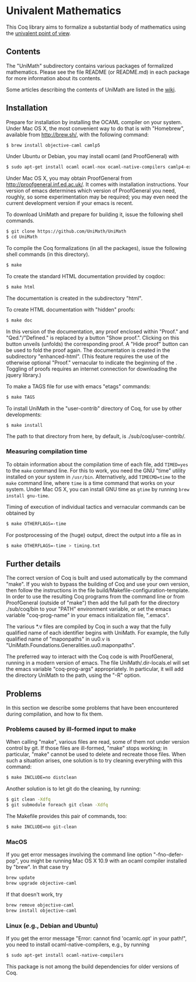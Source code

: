 Univalent Mathematics
=====================

This Coq library aims to formalize a substantial body of mathematics using the
[univalent point of view](https://en.wikipedia.org/wiki/Univalent_foundations).

## Contents

The "UniMath" subdirectory contains various packages of formalized
mathematics. Please see the file README (or README.md) in each package for more
information about its contents.

Some articles describing the contents of UniMath are listed in the 
[wiki](https://github.com/UniMath/UniMath/wiki/Documentation:-Articles-describing-UniMath).

## Installation

Prepare for installation by installing the OCAML compiler on your system.
Under Mac OS X, the most convenient way to do that is with "Homebrew",
available from http://brew.sh/, with the following command:

```bash
$ brew install objective-caml camlp5
```

Under Ubuntu or Debian, you may install ocaml (and ProofGeneral) with

```bash
$ sudo apt-get install ocaml ocaml-nox ocaml-native-compilers camlp4-extra proofgeneral proofgeneral-doc
```

Under Mac OS X, you may obtain ProofGeneral from http://proofgeneral.inf.ed.ac.uk/.
It comes with installation instructions.  Your version of emacs determines
which version of ProofGeneral you need, roughly, so some experimentation may be
required; you may even need the current development version if your emacs is
recent.

To download UniMath and prepare for building it, issue the following
shell commands.

```bash
$ git clone https://github.com/UniMath/UniMath
$ cd UniMath
```

To compile the Coq formalizations (in all the packages), issue the following
shell commands (in this directory).

```bash
$ make
```

To create the standard HTML documentation provided by coqdoc:
```bash
$ make html
```
The documentation is created in the subdirectory "html".

To create HTML documentation with "hidden" proofs:
```bash
$ make doc
```
In this version of the documentation, any proof enclosed within "Proof." and "Qed."/"Defined." is replaced by a button "Show proof.".
Clicking on this button unveils (unfolds) the corresponding proof. A "Hide proof" button can be used to fold the proof again.
The documentation is created in the subdirectory "enhanced-html".
(This feature requires the use of the otherwise optional "Proof." vernacular to indicate the beginning of the . 
Toggling of proofs requires an internet connection for downloading the jquery library.)

To make a TAGS file for use with emacs "etags" commands:
```bash
$ make TAGS
```

To install UniMath in the "user-contrib" directory of Coq, for use by other developments:
```bash
$ make install
```
The path to that directory from here, by default, is ./sub/coq/user-contrib/.

### Measuring compilation time

To obtain information about the compilation time of each file, add
```TIMED=yes``` to the ```make``` command line.  For this to work, you need the
GNU "time" utility installed on your system in ```/usr/bin```.  Alternatively,
add ```TIMECMD=time``` to the ```make``` command line, where ```time``` is a
time command that works on your system.  Under Mac OS X, you can install GNU
time as ```gtime``` by running ```brew install gnu-time```.

Timing of execution of individual tactics and vernacular commands can be obtained by
```bash
$ make OTHERFLAGS=-time
```
For postprocessing of the (huge) output, direct the output into a file as in
```bash
$ make OTHERFLAGS=-time > timing.txt
```

## Further details

The correct version of Coq is built and used automatically by the command
"make".  If you wish to bypass the building of Coq and use your own version,
then follow the instructions in the file build/Makefile-configuration-template.
In order to use the resulting Coq programs from the command line or from
ProofGeneral (outside of "make") then add the full path for the directory
./sub/coq/bin to your "PATH" environment variable, or set the emacs variable
"coq-prog-name" in your emacs initialization file, ".emacs".

The various *.v files are compiled by Coq in such a way that the fully
qualified name of each identifier begins with UniMath.  For example, the fully
qualified name of "maponpaths" in uu0.v is
"UniMath.Foundations.Generalities.uu0.maponpaths".

The preferred way to interact with the Coq code is with ProofGeneral, running
in a modern version of emacs.  The file UniMath/.dir-locals.el will set the
emacs variable "coq-prog-args" appropriately.  In particular, it will add the
directory UniMath to the path, using the "-R" option.

## Problems

In this section we describe some problems that have been encountered during compilation, and how to fix them.

### Problems caused by ill-formed input to make

When calling "make", various files are read, some of them not under version control by git. 
If those files are ill-formed, "make" stops working; in particular, "make" cannot be used to delete and recreate those files.
When such a situation arises, one solution is to try cleaning everything with this command:
```bash
$ make INCLUDE=no distclean
```
Another solution is to let git do the cleaning, by running:
```bash
$ git clean -Xdfq
$ git submodule foreach git clean -Xdfq
```
The Makefile provides this pair of commands, too:
```bash
$ make INCLUDE=no git-clean
```

### MacOS

If you get error messages involving the command line option "-fno-defer-pop", you
might be running Mac OS X 10.9 with an ocaml compiler installed by "brew".  In
that case try

```bash
brew update
brew upgrade objective-caml
```

If that doesn't work, try

```bash
brew remove objective-caml
brew install objective-caml
```

### Linux (e.g., Debian and Ubuntu)

If you get the error message "Error: cannot find 'ocamlc.opt' in your path!", you need to install ocaml-native-compilers, e.g., by running
```bash
$ sudo apt-get install ocaml-native-compilers
```
This package is not among the build dependencies for older versions of Coq.




